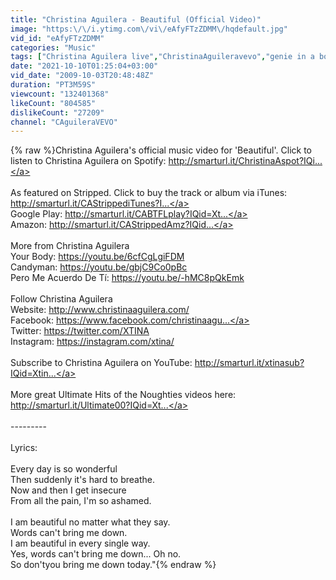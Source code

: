 ```yaml
---
title: "Christina Aguilera - Beautiful (Official Video)"
image: "https:\/\/i.ytimg.com\/vi\/eAfyFTzZDMM\/hqdefault.jpg"
vid_id: "eAfyFTzZDMM"
categories: "Music"
tags: ["Christina Aguilera live","ChristinaAguileravevo","genie in a bottle"]
date: "2021-10-10T01:25:04+03:00"
vid_date: "2009-10-03T20:48:48Z"
duration: "PT3M59S"
viewcount: "132401368"
likeCount: "804585"
dislikeCount: "27209"
channel: "CAguileraVEVO"
---
```

{% raw %}Christina Aguilera's official music video for 'Beautiful'. Click to listen to Christina Aguilera on Spotify: <a rel="nofollow" target="blank" href="http://smarturl.it/ChristinaAspot?IQi...">http://smarturl.it/ChristinaAspot?IQi...</a><br /><br />As featured on Stripped. Click to buy the track or album via iTunes: <a rel="nofollow" target="blank" href="http://smarturl.it/CAStrippediTunes?I...">http://smarturl.it/CAStrippediTunes?I...</a><br />Google Play: <a rel="nofollow" target="blank" href="http://smarturl.it/CABTFLplay?IQid=Xt...">http://smarturl.it/CABTFLplay?IQid=Xt...</a><br />Amazon: <a rel="nofollow" target="blank" href="http://smarturl.it/CAStrippedAmz?IQid...">http://smarturl.it/CAStrippedAmz?IQid...</a><br /><br />More from Christina Aguilera<br />Your Body: <a rel="nofollow" target="blank" href="https://youtu.be/6cfCgLgiFDM">https://youtu.be/6cfCgLgiFDM</a><br />Candyman: <a rel="nofollow" target="blank" href="https://youtu.be/gbjC9Co0pBc">https://youtu.be/gbjC9Co0pBc</a><br />Pero Me Acuerdo De Tí: <a rel="nofollow" target="blank" href="https://youtu.be/-hMC8pQkEmk">https://youtu.be/-hMC8pQkEmk</a><br /><br />Follow Christina Aguilera<br />Website: <a rel="nofollow" target="blank" href="http://www.christinaaguilera.com/">http://www.christinaaguilera.com/</a><br />Facebook: <a rel="nofollow" target="blank" href="https://www.facebook.com/christinaagu...">https://www.facebook.com/christinaagu...</a><br />Twitter: <a rel="nofollow" target="blank" href="https://twitter.com/XTINA">https://twitter.com/XTINA</a><br />Instagram: <a rel="nofollow" target="blank" href="https://instagram.com/xtina/">https://instagram.com/xtina/</a><br /><br />Subscribe to Christina Aguilera on YouTube: <a rel="nofollow" target="blank" href="http://smarturl.it/xtinasub?IQid=Xtin...">http://smarturl.it/xtinasub?IQid=Xtin...</a><br /><br />More great Ultimate Hits of the Noughties videos here: <a rel="nofollow" target="blank" href="http://smarturl.it/Ultimate00?IQid=Xt...">http://smarturl.it/Ultimate00?IQid=Xt...</a><br /><br />---------<br /><br />Lyrics:<br /><br />Every day is so wonderful<br />Then suddenly it's hard to breathe.<br />Now and then I get insecure<br />From all the pain, I'm so ashamed.<br /><br />I am beautiful no matter what they say.<br />Words can't bring me down.<br />I am beautiful in every single way.<br />Yes, words can't bring me down... Oh no.<br />So don'tyou bring me down today.&quot;{% endraw %}
